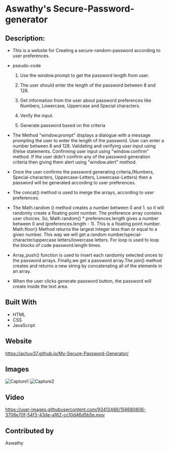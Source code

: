 # Aswathy's Secure-Password-generator
## Description:
* This is a website for Creating a secure-random-password according to user preferences.
* pseudo-code
   1. Use the window.prompt to get the password length from user.

   2. The user should enter the length of the password between 8 and 128.

   3. Get information from the user about password preferences like Numbers,
    Lowercase, Uppercase and Special characters.
   4. Verify the input.

   5. Generate password based on the criteria

* The Method "window.prompt" displays a dialogue with a message prompting the user to enter the length of the password. User can enter a number between 8 and 128. Validating and verifying user input using if/else statements. Confirming user input using "window.confirm" method. If the user didn't confirm any of the password generation criteria then giving them alert using "window.alert" method.
* Once the user confirms the password generating criteria,(Numbers, Special-characters, Uppercase-Letters, Lowercase-Letters) then a password will be generated according to user preferences.
* The concat() method is used to merge the arrays, according to user preferences.
* The Math.random () method creates a number between 0 and 1. so it will randomly create a floating point number. The preference array contains user choices. So, Math.random() * preferences.length gives a number between 0 and (preferences.length - 1). This is a floating point number. Math.floor() Method returns the largest integer less than or equal to a given number. This way we will get a random number/special-character/uppercase letters/lowercase letters.
For loop is used to loop the blocks of code password.length times.
* Array_push() function is used to insert each randomly selected onces to the password arrays. Finally,we get a password array.The join() method creates and returns a new string by concatenating all of the elements in an array.
* When the user clicks generate password button, the password will create inside the text area.
 ## Built With
* HTML
* CSS
* JavaScript
## Website
 https://achuv37.github.io/My-Secure-Password-Generator/
 
## Images
![Capture1](https://user-images.githubusercontent.com/93412486/156681040-2896984b-9d14-4a25-b775-5d23fb756d19.JPG)
![Capture2](https://user-images.githubusercontent.com/93412486/156681042-ef191c59-4b75-451e-8609-7df526068955.JPG)
## Video 
https://user-images.githubusercontent.com/93412486/156680806-3706e70f-54f3-43de-a162-cc10d46d5b5e.mov
## Contributed by
Aswathy
